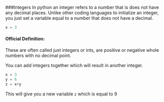 ###Integers
In python an integer refers to a number that is does not have any decimal places.  Unlike other coding languages to initialize an integer, you just set a variable equal to a number that does not have a decimal.

```python
x = 3
```

#### Official Definition:

These are often called just integers or ints, are positive or negative whole numbers with no decimal point.

You can add integers together which will result in another integer.

```python
x = 3
y = 6
z = x+y
```

This will give you a new variable `z` which is equal to 9
